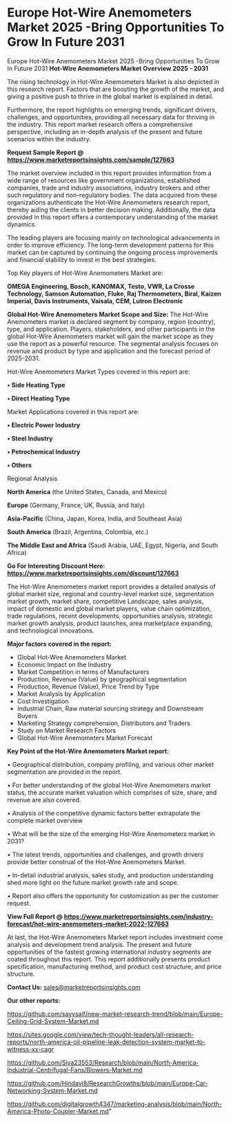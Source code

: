 # Europe Hot-Wire Anemometers Market 2025 -Bring Opportunities To Grow In Future 2031
 Europe Hot-Wire Anemometers Market 2025 -Bring Opportunities To Grow In Future 2031
<Strong> Hot-Wire Anemometers Market Overview 2025 - 2031</strong>

The rising technology in Hot-Wire Anemometers Market is also depicted in this research report. Factors that are boosting the growth of the market, and giving a positive push to thrive in the global market is explained in detail.

Furthermore, the report highlights on emerging trends, significant drivers, challenges, and opportunities, providing all necessary data for thriving in the industry. This report market research offers a comprehensive perspective, including an in-depth analysis of the present and future scenarios within the industry.

<strong>Request Sample Report @ <a href=https://www.marketreportsinsights.com/sample/127663>https://www.marketreportsinsights.com/sample/127663</a></strong>

The market overview included in this report provides information from a wide range of resources like government organizations, established companies, trade and industry associations, industry brokers and other such regulatory and non-regulatory bodies. The data acquired from these organizations authenticate the Hot-Wire Anemometers research report, thereby aiding the clients in better decision making. Additionally, the data provided in this report offers a contemporary understanding of the market dynamics.

The leading players are focusing mainly on technological advancements in order to improve efficiency. The long-term development patterns for this market can be captured by continuing the ongoing process improvements and financial stability to invest in the best strategies.

Top Key players of Hot-Wire Anemometers Market are:

<strong>OMEGA Engineering, Bosch, KANOMAX, Testo, VWR, La Crosse Technology, Samson Automation, Fluke, Raj Thermometers, Biral, Kaizen Imperial, Davis Instruments, Vaisala, CEM, Lutron Electronic</strong>

<strong><b>Global Hot-Wire Anemometers Market Scope and Size:</b></strong>
The Hot-Wire Anemometers market is declared segment by company, region (country), type, and application. Players, stakeholders, and other participants in the global Hot-Wire Anemometers market will gain the market scope as they use the report as a powerful resource. The segmental analysis focuses on revenue and product by type and application and the forecast period of 2025-2031.

Hot-Wire Anemometers Market Types covered in this report are:

<strong>• Side Heating Type

• Direct Heating Type</strong>

Market Applications covered in this report are:

<strong>• Electric Power Industry

• Steel Industry

• Petrochemical Industry

• Others</strong> 

Regional Analysis

<strong>North America</strong> (the United States, Canada, and Mexico)

<strong>Europe</strong> (Germany, France, UK, Russia, and Italy)

<strong>Asia-Pacific</strong> (China, Japan, Korea, India, and Southeast Asia)

<strong>South America</strong> (Brazil, Argentina, Colombia, etc.)

<strong>The Middle East and Africa</strong> (Saudi Arabia, UAE, Egypt, Nigeria, and South Africa)

<strong>Go For Interesting Discount Here: <a href=https://www.marketreportsinsights.com/discount/127663>https://www.marketreportsinsights.com/discount/127663</a></strong>

The Hot-Wire Anemometers market report provides a detailed analysis of global market size, regional and country-level market size, segmentation market growth, market share, competitive Landscape, sales analysis, impact of domestic and global market players, value chain optimization, trade regulations, recent developments, opportunities analysis, strategic market growth analysis, product launches, area marketplace expanding, and technological innovations.

<strong><b>Major factors covered in the report:</b></strong>
<ul>
  <li>Global Hot-Wire Anemometers Market </li>
  <li>Economic Impact on the Industry</li>
  <li>Market Competition in terms of Manufacturers</li>
  <li>Production, Revenue (Value) by geographical segmentation</li>
  <li>Production, Revenue (Value), Price Trend by Type</li>
  <li>Market Analysis by Application</li>
  <li>Cost Investigation</li>
  <li>Industrial Chain, Raw material sourcing strategy and Downstream Buyers</li>
  <li>Marketing Strategy comprehension, Distributors and Traders</li>
  <li>Study on Market Research Factors</li>
  <li>Global Hot-Wire Anemometers Market Forecast</li>
</ul>

<strong><b>Key Point of the Hot-Wire Anemometers Market report:</b></strong>

• Geographical distribution, company profiling, and various other market segmentation are provided in the report.

• For better understanding of the global Hot-Wire Anemometers market status, the accurate market valuation which comprises of size, share, and revenue are also covered.

• Analysis of the competitive dynamic factors better extrapolate the complete market overview

• What will be the size of the emerging Hot-Wire Anemometers market in 2031?

• The latest trends, opportunities and challenges, and growth drivers provide better construal of the Hot-Wire Anemometers Market.

• In-detail industrial analysis, sales study, and production understanding shed more light on the future market growth rate and scope.

• Report also offers the opportunity for customization as per the customer request.

<strong><b>View Full Report @ <a href=https://www.marketreportsinsights.com/industry-forecast/hot-wire-anemometers-market-2022-127663>https://www.marketreportsinsights.com/industry-forecast/hot-wire-anemometers-market-2022-127663</a></b></strong>


At last, the Hot-Wire Anemometers Market report includes investment come analysis and development trend analysis. The present and future opportunities of the fastest growing international industry segments are coated throughout this report. This report additionally presents product specification, manufacturing method, and product cost structure, and price structure.

<strong>Contact Us:</strong>
sales@marketreportsinsights.com

<strong>Our other reports:</strong>

<a href=https://github.com/sayysaif/new-market-research-trend/blob/main/Europe-Ceiling-Grid-System-Market.md>https://github.com/sayysaif/new-market-research-trend/blob/main/Europe-Ceiling-Grid-System-Market.md</a>

<a href=https://sites.google.com/view/tech-thought-leaders/all-research-reports/north-america-oil-pipeline-leak-detection-system-market-to-witness-xx-cagr>https://sites.google.com/view/tech-thought-leaders/all-research-reports/north-america-oil-pipeline-leak-detection-system-market-to-witness-xx-cagr</a>

<a href=https://github.com/Siya23553/Research/blob/main/North-America-Industrial-Centrifugal-Fans/Blowers-Market.md>https://github.com/Siya23553/Research/blob/main/North-America-Industrial-Centrifugal-Fans/Blowers-Market.md</a>

<a href=https://github.com/Hindavi8/ResearchGrowths/blob/main/Europe-Car-Networking-System-Market.md>https://github.com/Hindavi8/ResearchGrowths/blob/main/Europe-Car-Networking-System-Market.md</a>

<a href=https://github.com/digitalgrowth4347/marketing-analysis/blob/main/North-America-Photo-Coupler-Market.md>https://github.com/digitalgrowth4347/marketing-analysis/blob/main/North-America-Photo-Coupler-Market.md</a>"
